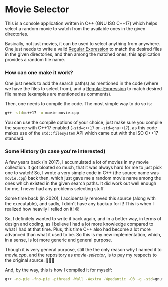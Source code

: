 # Movie Selector

This is a console application written in C++ (GNU ISO C++17) which helps select a random movie to watch from the available ones in the given directories.

Basically, not just movies, it can be used to select anything from anywhere. One just needs to write a valid [Regular Expression](https://en.wikipedia.org/wiki/Regular_expression) to match the desired files in the given directories, and then among the matched ones, this application provides a random file name.

### How can one make it work?

One just needs to add the search path(s) as mentioned in the code (where we have the files to select from), and a [Regular Expression](https://en.wikipedia.org/wiki/Regular_expression) to match desired file names (examples are mentioned as comments).

Then, one needs to compile the code. The most simple way to do so is:

```bash
g++ -std=c++17 -o movie movie.cpp
```

You can use the compile options of your choice, just make sure you compile the source with C++17 enabled (`-std=c++17` or `-std=gnu++17`), as this code makes use of the `std::filesystem` API which came out with the ISO C++17 standard.

### Some History (in case you're interested)

A few years back (in 2017), I accumulated a lot of movies in my movie collection. It got bloated so much, that it was always hard for me to just pick one to watch! So, I wrote a very simple code in C++ (the source name was `movie.cpp`) back then, which just gave me a random movie name among the ones which existed in the given search paths. It did work out well enough for me, I never had any problems selecting stuff.

Some time back (in 2020), I accidentally removed this source (along with the executable), and sadly, I didn't have any backup for it! This is when I realized how heavily I relied on it! 😥️

So, I definitely wanted to write it back again, and in a better way, in terms of design and coding, as I believe I had a lot more knowledge compared to what I had at that time. Plus, this time C++ also had become a lot more advanced than what it used to be. So this is my new implementation, which, in a sense, is lot more generic and general purpose.

Though it is very general purpose, still the the only reason why I named it to _movie.cpp_, and the repository as _movie-selector_, is to pay my respects to the original source. 🙇🏻‍♂️️

And, by the way, this is how I compiled it for myself:

```bash
g++ -no-pie -fno-pie -pthread -Wall -Wextra -Wpedantic -O3 -g -std=gnu++17 -o movie movie.cpp
```
